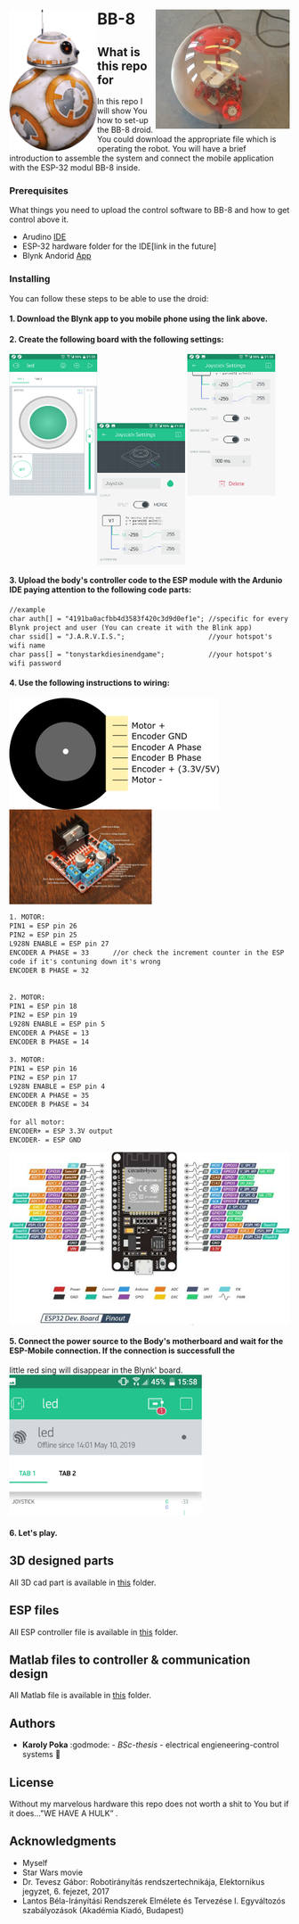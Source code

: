 # BB-8 <img align="left" src="images/bb8.png" width="158" height="254"><img align="right" src="images/bb8_ours.jpg" width="241" height="214">

## What is this repo for

In this repo I will show You how to set-up the BB-8 droid. You could download the appropriate file which is operating the robot. You will have a brief introduction to assemble the system and connect the mobile application with the ESP-32 modul BB-8 inside.


### Prerequisites


What things you need to upload the control software to BB-8 and how to get control above it.


- Arudino [IDE](https://www.arduino.cc/en/Main/Software/)
- ESP-32 hardware folder for the IDE[link in the future]
- Blynk Andorid [App](https://play.google.com/store/apps/details?id=cc.blynk&hl=en_US)


### Installing

You can follow these steps to be able to use the droid:

#### 1. Download the Blynk app to you mobile phone using the link above.

#### 2. Create the following board with the following settings:
<img align="left" src="images/blynk_idle.png" width="158" height="254">
<img align="center" src="images/blynk_setting1.png" width="158" height="254">
<img src="images/blynk_setting2.png" width="158" height="254">

#### 3. Upload the body's controller code to the ESP module with the Ardunio IDE paying attention to the following code parts:
```
//example 
char auth[] = "4191ba0acfbb4d3583f420c3d9d0ef1e"; //specific for every Blynk project and user (You can create it with the Blink app)
char ssid[] = "J.A.R.V.I.S.";                     //your hotspot's wifi name
char pass[] = "tonystarkdiesinendgame";           //your hotspot's wifi password
```

#### 4. Use the following instructions to wiring:
<img align="left" src="images/Motor_pinout.png" >
<img align="center" src="images/L298N.jpg" width="256" height="170" ><br/>


```
1. MOTOR:
PIN1 = ESP pin 26  
PIN2 = ESP pin 25  
L928N ENABLE = ESP pin 27
ENCODER A PHASE = 33      //or check the increment counter in the ESP code if it's contuning down it's wrong
ENCODER B PHASE = 32


2. MOTOR:
PIN1 = ESP pin 18
PIN2 = ESP pin 19
L928N ENABLE = ESP pin 5
ENCODER A PHASE = 13
ENCODER B PHASE = 14

3. MOTOR:
PIN1 = ESP pin 16
PIN2 = ESP pin 17
L928N ENABLE = ESP pin 4
ENCODER A PHASE = 35
ENCODER B PHASE = 34

for all motor:
ENCODER+ = ESP 3.3V output
ENCODER- = ESP GND

```
<img align="center" src="images/ESP32-Pinout.jpg">

#### 5. Connect the power source to the Body's motherboard and wait for the ESP-Mobile connection. If the connection is successfull the 
little red sing will disappear in the Blynk' board.
<img src="images/blynk_not_connected2.png" width="346" height="252">
#### 6. Let's play.

## 3D designed parts

All 3D cad part is available in [this](https://github.com/KarolyPoka/BB-8/tree/master/3D_desing) folder.

## ESP files

All ESP controller file is available in [this](https://github.com/KarolyPoka/BB-8/tree/master/ESP_files) folder.

## Matlab files to controller & communication design

All Matlab file is available in [this](https://github.com/KarolyPoka/BB-8/tree/master/Matlab_files) folder.

## Authors

* **Karoly Poka** :godmode: - *BSc-thesis* - electrical engieneering-control systems :electric_plug:

## License
Without my marvelous hardware this repo does not worth a shit to You but if it does..."WE HAVE A HULK” .

## Acknowledgments

* Myself
* Star Wars movie
* Dr. Tevesz Gábor: Robotirányítás rendszertechnikája, Elektornikus jegyzet, 6. fejezet, 2017
* Lantos Béla-Irányítási Rendszerek Elmélete és Tervezése I. Egyváltozós szabályozások (Akadémia Kiadó, Budapest)
